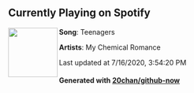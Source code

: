 ## Currently Playing on Spotify

[<img align="left" width="100" src="https://i.scdn.co/image/ab67616d00001e0217f77fab7e8f18d5f9fee4a1">](https://open.spotify.com/album/0FZK97MXMm5mUQ8mtudjuK)

**Song**: Teenagers

**Artists**: My Chemical Romance

Last updated at 7/16/2020, 3:54:20 PM

#### Generated with [20chan/github-now](https://github.com/20chan/github-now)